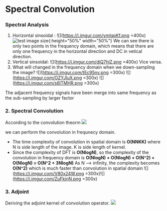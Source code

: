 # Spectral Convolution
### Spectral Analysis
1. Horizontal sinsoidal : 
![](https://i.imgur.com/ymlgpKf.png =400x)
![test image size](https://i.imgur.com/ymlgpKf.png){:height="50%" width="50%"}
We can see there is only two points in the frequency domain, which means that there are only one frequency in the horizontal direction and DC in vetical direction.
2. Vertical sinsoidal:
![](https://i.imgur.com/diQ7hlZ.png =400x)
Vice versa.
3. What will changed in the frequency domain when we down-sampling the image?
![](https://i.imgur.com/tEc95nv.png =300x)
![](https://i.imgur.com/OZYJluX.png =300x)
![](https://i.imgur.com/s6lTMHR.png =300x)

The adjacent frequency signals have been merge into same frequency as the sub-sampling by larger factor

### 2. Spectral Convolution
According to the convolution theorm 
![](https://i.imgur.com/nqnXUUZ.png)

we can perform the convolution in frequnecy domain.

* The time complexity of convolution in spatial domain is **O(NNKK)** where N is side length of the image. K is side length of kernel.
* Since the complexity of DFT is **O(NlogN)**, so the complexity of the convolution in frequency domain is
**O(NlogN) + O(NlogN) + O(N^2) + O(NlogN) = O(N^2 + 3NlogN)**
As N --> infinity, the complexity becomes **O(N^2)** which is much faster than convolution in spatial domain
![](https://i.imgur.com/V80x24W.png =300x)![](https://i.imgur.com/ZuFkjnN.png =300x)

### 3. Adjoint
Deriving the adjoint kernel of convolution operator.
![](https://i.imgur.com/3jOHOIZ.png)



